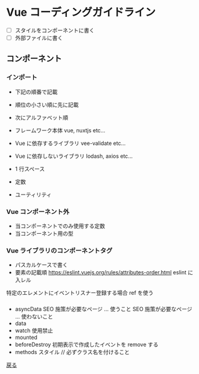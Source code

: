 # Vue コーディングガイドライン

- [ ] スタイルをコンポーネントに書く
- [ ] 外部ファイルに書く

## コンポーネント

### インポート

- 下記の順番で記載
- 順位の小さい順に先に記載
- 次にアルファベット順

- フレームワーク本体 vue, nuxtjs etc...
- Vue に依存するライブラリ vee-validate etc...
- Vue に依存しないライブラリ lodash, axios etc...
- 1 行スペース
- 定数
- ユーティリティ

### Vue コンポーネント外

- 当コンポーネントでのみ使用する定数
- 当コンポーネント用の型

### Vue ライブラリのコンポーネントタグ

- パスカルケースで書く
- 要素の記載順 https://eslint.vuejs.org/rules/attributes-order.html eslint に入レル

特定のエレメントにイベントリスナー登録する場合
ref を使う

###

- asyncData
  SEO 施策が必要なページ ... 使うこと
  SEO 施策が必要なページ ... 使わないこと
- data
- watch
  使用禁止
- mounted
- beforeDestroy
  初期表示で作成したイベントを remove する
- methods
  スタイル
  // 必ずクラス名を付けること

[戻る](../index.md)
